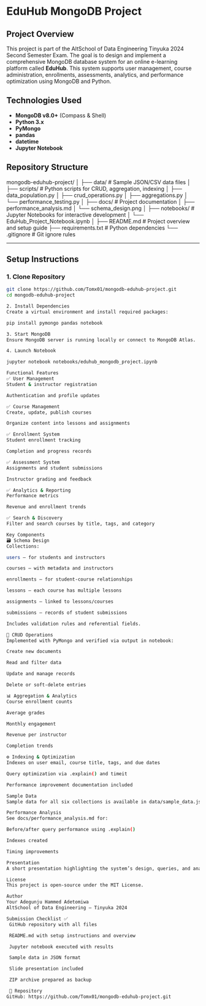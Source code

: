 # EduHub MongoDB Project

## Project Overview

This project is part of the AltSchool of Data Engineering Tinyuka 2024 Second Semester Exam. The goal is to design and implement a comprehensive MongoDB database system for an online e-learning platform called **EduHub**. This system supports user management, course administration, enrollments, assessments, analytics, and performance optimization using MongoDB and Python.

## Technologies Used

- **MongoDB v8.0+** (Compass & Shell)
- **Python 3.x**
- **PyMongo**
- **pandas**
- **datetime**
- **Jupyter Notebook**

## Repository Structure

mongodb-eduhub-project/
│
├── data/                            # Sample JSON/CSV data files
│
├── scripts/                         # Python scripts for CRUD, aggregation, indexing
│   ├── data_population.py
│   ├── crud_operations.py
│   ├── aggregations.py
│   └── performance_testing.py
│
├── docs/                            # Project documentation
│   ├── performance_analysis.md
│   └── schema_design.png
│
├── notebooks/                       # Jupyter Notebooks for interactive development
│   └── EduHub_Project_Notebook.ipynb
│
├── README.md                        # Project overview and setup guide
├── requirements.txt                 # Python dependencies
└── .gitignore                       # Git ignore rules



---

## Setup Instructions

### 1. Clone Repository

```bash
git clone https://github.com/Tomx01/mongodb-eduhub-project.git
cd mongodb-eduhub-project

2. Install Dependencies
Create a virtual environment and install required packages:

pip install pymongo pandas notebook

3. Start MongoDB
Ensure MongoDB server is running locally or connect to MongoDB Atlas.

4. Launch Notebook

jupyter notebook notebooks/eduhub_mongodb_project.ipynb

Functional Features
✅ User Management
Student & instructor registration

Authentication and profile updates

✅ Course Management
Create, update, publish courses

Organize content into lessons and assignments

✅ Enrollment System
Student enrollment tracking

Completion and progress records

✅ Assessment System
Assignments and student submissions

Instructor grading and feedback

✅ Analytics & Reporting
Performance metrics

Revenue and enrollment trends

✅ Search & Discovery
Filter and search courses by title, tags, and category

Key Components
🗃️ Schema Design
Collections:

users – for students and instructors

courses – with metadata and instructors

enrollments – for student-course relationships

lessons – each course has multiple lessons

assignments – linked to lessons/courses

submissions – records of student submissions

Includes validation rules and referential fields.

🔄 CRUD Operations
Implemented with PyMongo and verified via output in notebook:

Create new documents

Read and filter data

Update and manage records

Delete or soft-delete entries

📊 Aggregation & Analytics
Course enrollment counts

Average grades

Monthly engagement

Revenue per instructor

Completion trends

⚙️ Indexing & Optimization
Indexes on user email, course title, tags, and due dates

Query optimization via .explain() and timeit

Performance improvement documentation included

Sample Data
Sample data for all six collections is available in data/sample_data.json. Use MongoDB Compass or PyMongo to import and view.

Performance Analysis
See docs/performance_analysis.md for:

Before/after query performance using .explain()

Indexes created

Timing improvements

Presentation
A short presentation highlighting the system’s design, queries, and analysis is included in docs/presentation.pptx.

License
This project is open-source under the MIT License.

Author
Your Adegunju Hammed Adetomiwa
AltSchool of Data Engineering – Tinyuka 2024

Submission Checklist ✅
 GitHub repository with all files

 README.md with setup instructions and overview

 Jupyter notebook executed with results

 Sample data in JSON format

 Slide presentation included

 ZIP archive prepared as backup

 🔗 Repository
GitHub: https://github.com/Tomx01/mongodb-eduhub-project.git